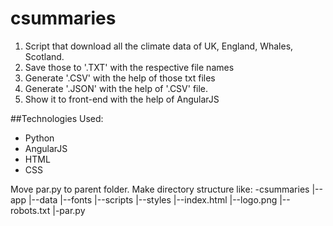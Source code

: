# csummaries

1. Script that download all the climate data of UK, England, Whales, Scotland.
2. Save those to '.TXT' with the respective file names
3. Generate '.CSV' with the help of those txt files
4. Generate '.JSON' with the help of '.CSV' file.
5. Show it to front-end with the help of AngularJS

##Technologies Used:
- Python
- AngularJS
- HTML
- CSS

Move par.py to parent folder.
Make directory structure like:
-csummaries
|--app
  |--data
  |--fonts
  |--scripts
  |--styles
  |--index.html
  |--logo.png
  |--robots.txt
|-par.py
